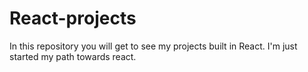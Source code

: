 # React-projects

In this repository you will get to see my projects built in React. I'm just started my path towards react.
